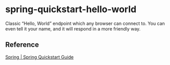 # spring-quickstart-hello-world
Classic “Hello, World” endpoint which any browser can connect to. You can even tell it your name, and it will respond in a more friendly way.
## Reference 
[Spring | Spring Quickstart Guide](https://spring.io/quickstart)
